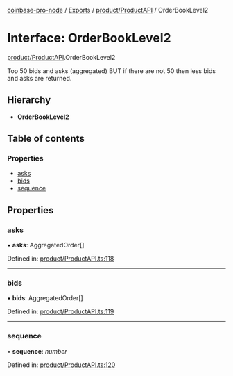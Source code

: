 [coinbase-pro-node](../../README.md) / [Exports](../../modules.md) / [product/ProductAPI](../../modules/product_productapi.md) / OrderBookLevel2

# Interface: OrderBookLevel2

[product/ProductAPI](../../modules/product_productapi.md).OrderBookLevel2

Top 50 bids and asks (aggregated) BUT if there are not 50 then less bids and asks are returned.

## Hierarchy

- **OrderBookLevel2**

## Table of contents

### Properties

- [asks](productapi.orderbooklevel2.md#asks)
- [bids](productapi.orderbooklevel2.md#bids)
- [sequence](productapi.orderbooklevel2.md#sequence)

## Properties

### asks

• **asks**: AggregatedOrder[]

Defined in: [product/ProductAPI.ts:118](https://github.com/bennycode/coinbase-pro-node/blob/bf1bcdd/src/product/ProductAPI.ts#L118)

---

### bids

• **bids**: AggregatedOrder[]

Defined in: [product/ProductAPI.ts:119](https://github.com/bennycode/coinbase-pro-node/blob/bf1bcdd/src/product/ProductAPI.ts#L119)

---

### sequence

• **sequence**: _number_

Defined in: [product/ProductAPI.ts:120](https://github.com/bennycode/coinbase-pro-node/blob/bf1bcdd/src/product/ProductAPI.ts#L120)
